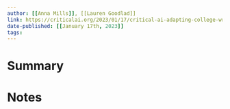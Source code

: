 ```yaml
---
author: [[Anna Mills]], [[Lauren Goodlad]]
link: https://criticalai.org/2023/01/17/critical-ai-adapting-college-writing-for-the-age-of-large-language-models-such-as-chatgpt-some-next-steps-for-educators/
date-published: [[January 17th, 2023]]
tags: 
---
```


# Summary
# Notes